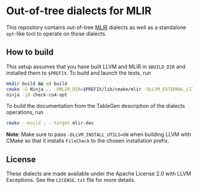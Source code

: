 # Out-of-tree dialects for MLIR

This repository contains out-of-tree [MLIR](https://mlir.llvm.org/) dialects as well as a
standalone `opt`-like tool to operate on those dialects.

## How to build

This setup assumes that you have built LLVM and MLIR in `$BUILD_DIR` and installed them to `$PREFIX`. To build and launch the tests, run
```sh
mkdir build && cd build
cmake -G Ninja .. -DMLIR_DIR=$PREFIX/lib/cmake/mlir -DLLVM_EXTERNAL_LIT=$BUILD_DIR/bin/llvm-lit -DCMAKE_EXPORT_COMPILE_COMMANDS=ON
ninja -j8 check-co4-opt
```
To build the documentation from the TableGen description of the dialects
operations, run
```sh
cmake --build . --target mlir-doc
```
**Note**: Make sure to pass `-DLLVM_INSTALL_UTILS=ON` when building LLVM with
CMake so that it installs `FileCheck` to the chosen installation prefix.

## License

These dialects are made available under the Apache License 2.0 with LLVM Exceptions. See the `LICENSE.txt` file for more details.
